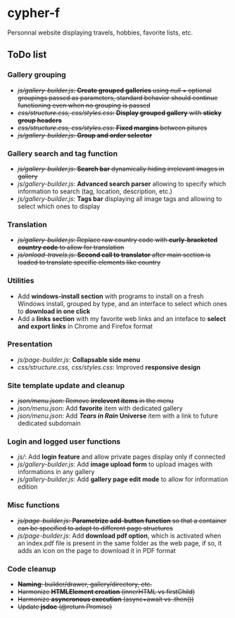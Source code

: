 # cypher-f

Personnal website displaying travels, hobbies, favorite lists, etc.

## ToDo list

### Gallery grouping
- ~~*js/gallery-builder.js*: **Create grouped galleries** using *null* + optional groupings passed as parameters, standard behavior should continue functioning even when no grouping is passed~~
- ~~*css/structure.css, css/styles.css*: **Display grouped gallery** with **sticky group headers**~~
- ~~*css/structure.css, css/styles.css*: **Fixed margins** between pitures~~
- ~~*js/gallery-builder.js*: **Group and order selector**~~

### Gallery search and tag function
- ~~*js/gallery-builder.js*: **Search bar** dynamically hiding irrelevant images in gallery~~
- *js/gallery-builder.js*: **Advanced search parser** allowing to specify which information to search (tag, location, description, etc.)
- *js/gallery-builder.js*: **Tags bar** displaying all image tags and allowing to select which ones to display

### Translation
- ~~*js/gallery-builder.js*: Replace raw country code with **curly-bracketed country code** to allow for translation~~
- ~~*js/onload-travels.js*: **Second call to translator** after main section is loaded to translate specific elements like country~~

### Utilities
- Add **windows-install section** with programs to install on a fresh Windows install, grouped by type, and an interface to select which ones to **download in one click**
- Add a **links section** with my favorite web links and an inteface to **select and export links** in Chrome and Firefox format

### Presentation
- *js/page-builder.js*: **Collapsable side menu**
- *css/structure.css, css/styles.css*: Improved **responsive design**

### Site template update and cleanup
- ~~*json/menu.json*: Remove **irrelevent items** in the menu~~
- *json/menu.json*: Add **favorite** item with dedicated gallery
- *json/menu.json*: Add ***Tears in Rain* Universe** item with a link to future dedicated subdomain

### Login and logged user functions
- *js/*: Add **login feature** and allow private pages display only if connected
- *js/gallery-builder.js*: Add **image upload form** to upload images with informations in any gallery
- *js/gallery-builder.js*: Add **gallery page edit mode** to allow for information edition

### Misc functions
- ~~*js/page-builder.js*: **Parametrize add-button function** so that a container can be specified to adapt to different page structures~~
- *js/page-builder.js*: Add **download pdf option**, which is activated when an index.pdf file is present in the same folder as the web page, if so, it adds an icon on the page to download it in PDF format

### Code cleanup
- ~~**Naming**: builder/drawer, gallery/directory, etc.~~
- ~~Harmonize **HTMLElement creation** (innerHTML vs firstChild)~~
- ~~Harmonize **asyncronous execution** (async+await vs .then())~~
- ~~Update **jsdoc** (@return Promise)~~